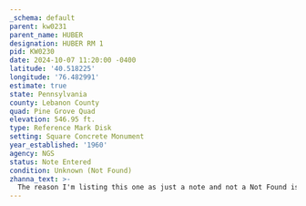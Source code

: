 ```yaml
---
_schema: default
parent: kw0231
parent_name: HUBER
designation: HUBER RM 1
pid: KW0230
date: 2024-10-07 11:20:00 -0400
latitude: '40.518225'
longitude: '76.482991'
estimate: true
state: Pennsylvania
county: Lebanon County
quad: Pine Grove Quad
elevation: 546.95 ft.
type: Reference Mark Disk
setting: Square Concrete Monument
year_established: '1960'
agency: NGS
status: Note Entered
condition: Unknown (Not Found)
zhanna_text: >-
  The reason I'm listing this one as just a note and not a Not Found is that I really didn't even bother to look for it. I wasn't able to find the marks that _were_ found in 2006, and this is one that contributor couldn't find, so I suspected that the situation wouldn't be any better now. Maybe if we come back with a metal detector and are able to find the station and/or RM 2, we'll be able to work backwards and identify the location of RM 1, and determine whether it might still be in place.
---
```


